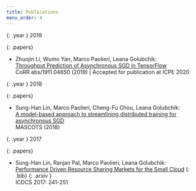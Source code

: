 ```yaml
---
title: Publications
menu_order: 4
---
```

{: .year }
2019

{: .papers}
- Zhuojin Li, Wumo Yan, Marco Paolieri, Leana Golubchik:<br>
  [Throughput Prediction of Asynchronous SGD in TensorFlow](https://arxiv.org/abs/1911.04650)<br>
  CoRR abs/1911.04650 (2019) | Accepted for publication at ICPE 2020

{: .year }
2018

{: .papers}
- Sung-Han Lin, Marco Paolieri, Cheng-Fu Chou, Leana Golubchik:<br>
  [A model-based approach to streamlining distributed training for asynchronous SGD](http://www-bcf.usc.edu/~paolieri/papers/2018_mascots_sgd_tensorflow_scheduling.pdf)<br>
  MASCOTS (2018)

{: .year }
2017

{: .papers}
- Sung-Han Lin, Ranjan Pal, Marco Paolieri, Leana Golubchik:<br>
  [Performance Driven Resource Sharing Markets for the Small Cloud](https://ieeexplore.ieee.org/document/7979971)
  [](/bib/LinPPG17a.bib){: .bib}
  [](https://arxiv.org/pdf/1703.10318.pdf){: .arxiv }<br>
  ICDCS 2017: 241-251
